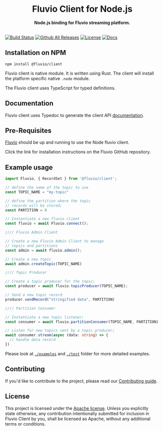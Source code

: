 <h1 align="center">Fluvio Client for Node.js</h1>
<div align="center">
 <strong>
   Node.js binding for Fluvio streaming platform.
 </strong>
</div>
<br />

[![Build Status](https://github.com/infinyon/fluvio-client-node/workflows/CI/badge.svg)](https://github.com/infinyon/fluvio-client-node/actions)
[![Github All Releases](https://img.shields.io/npm/dm/@fluvio/client.svg)](https://www.npmjs.com/package/@fluvio/client)
[![License](https://img.shields.io/badge/License-Apache%202.0-blue.svg)](https://github.com/infinyon/fluvio-client-node/blob/master/LICENSE-APACHE)
[![Docs](https://img.shields.io/badge/fluvio-docs-blue)](https://infinyon.github.io/fluvio-client-node/)

## Installation on NPM

`npm install @fluvio/client`

Fluvio client is native module.  It is written using Rust. The client will install the platform specific native `.node` module.

The Fluvio client uses TypeScript for typed definitions.

## Documentation

Fluvio client uses Typedoc to generate the client API [documentation](https://infinyon.github.io/fluvio-client-node/).

## Pre-Requisites
[Fluvio](https://github.com/infinyon/fluvio) should be up and running to use the Node fluvio client.

Click the link for installation instructions on the Fluvio GitHub repository.


## Example usage

```ts
import Fluvio, { RecordSet } from '@fluvio/client';

// define the name of the topic to use
const TOPIC_NAME = "my-topic"

// define the partition where the topic
// records will be stored;
const PARTITION = 0

// Instantiate a new fluvio client
const fluvio = await Fluvio.connect();

//// Fluvio Admin Client

// Create a new Fluvio Admin Client to manage
// topics and partitions
const admin = await fluvio.admin();

// Create a new topic
await admin.createTopic(TOPIC_NAME)

//// Topic Producer

// Create a topic producer for the topic;
const producer = await fluvio.topicProducer(TOPIC_NAME);

// Send a new topic record
producer.sendRecord("stringified data", PARTITION)

//// Partition Consumer

// Instantiate a new topic listener;
const consumer = await fluvio.partitionConsumer(TOPIC_NAME, PARTITION)

// Listen for new topics sent by a topic producer;
await consumer.stream(async (data: string) => {
  // handle data record
})

```

Please look at [`./examples`](https://github.com/infinyon/fluvio-client-node/tree/master/examples) and [`./test`](https://github.com/infinyon/fluvio-client-node/tree/master/test) folder for more detailed examples.


## Contributing

If you'd like to contribute to the project, please read our [Contributing guide](https://github.com/infinyon/fluvio-client-node/blob/master/CONTRIBUTING.md).

## License

This project is licensed under the [Apache license](https://github.com/infinyon/fluvio-client-node/blob/master/LICENSE-APACHE). Unless you explicitly state otherwise, any contribution intentionally submitted for inclusion in Fluvio Client by you, shall be licensed as Apache, without any additional
terms or conditions.

